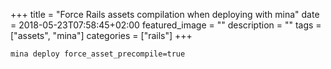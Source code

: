 +++
title = "Force Rails assets compilation when deploying with mina"
date = 2018-05-23T07:58:45+02:00
featured_image = ""
description = ""
tags = ["assets", "mina"]
categories = ["rails"]
+++
<!--more-->


    mina deploy force_asset_precompile=true

